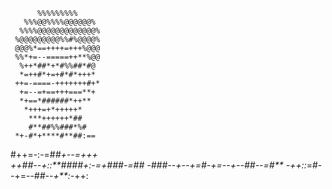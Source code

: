                              
          %%%%%%%%%          
       %%%@@%%%%@@@@@@%      
      %%%%@@@@@@@@@@@@@%     
     %@@@@@@@@@%%#%@@@@%     
     @@@%*==++++=+++%@@@     
     %%*+=--=====++**%@@     
      %++*##*+*#%%##*#@      
      *=++#*+=+#*#*+++*      
     ++=-====-+++++++#+*     
      +=--=+==+++===**+      
      *+==*######*++**       
       *+++=+*+++++*         
        ***++++++*##         
        #**##%%###*%#        
     *+-#*+****#**##:==      
 #++=-:-=#*******#+--=*+++*  
++##--+::**###*#+:-=+###-=##*
-###--+*--+=#-+=--+--##--=#**
-*++::*=#--+=--*##--+**:-*++:
